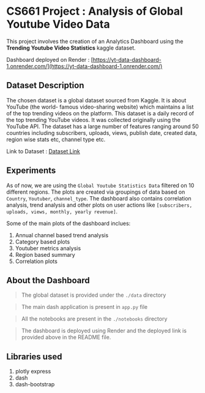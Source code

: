 # CS661 Project : Analysis of Global Youtube Video Data

This project involves the creation of an Analytics Dashboard using the __Trending Youtube Video Statistics__ kaggle dataset. 

Dashboard deployed on Render : [https://yt-data-dashboard-1.onrender.com/](https://yt-data-dashboard-1.onrender.com/)

## Dataset Description

The chosen dataset is a global dataset sourced
from Kaggle. It is about YouTube (the world-
famous video-sharing website) which maintains
a list of the top trending videos on the platform.
This dataset is a daily record of the top trending
YouTube videos. It was collected originally using
the YouTube API. The dataset has a large number of features ranging around 50 countries including subscribers, uploads, views, publish date, created data, region wise stats etc, channel type etc. 

Link to Dataset : [Dataset Link](https://www.kaggle.com/datasets/nelgiriyewithana/global-youtube-statistics-2023/data)

## Experiments

As of now, we are using the `Global Youtube Statistics Data` filtered on 10 different regions. The plots are created via groupings of data based on `Country`, `Youtuber`, `channel_type`. The dashboard also contains correlation analysis, trend analysis and other plots on user actions like `[subscribers, uploads, views, monthly, yearly revenue]`. 

Some of the main plots of the dashboard inclues:

1. Annual channel based trend analysis
2. Category based plots
3. Youtuber metrics analysis
4. Region based summary
5. Correlation plots

## About the Dashboard


> The global dataset is provided under the `./data` directory

> The main dash application is present in `app.py` file

> All the notebooks are present in the `./notebooks` directory

> The dashboard is deployed using Render and the deployed link is provided above in the README file. 


## Libraries used

1. plotly express
2. dash
3. dash-bootstrap


